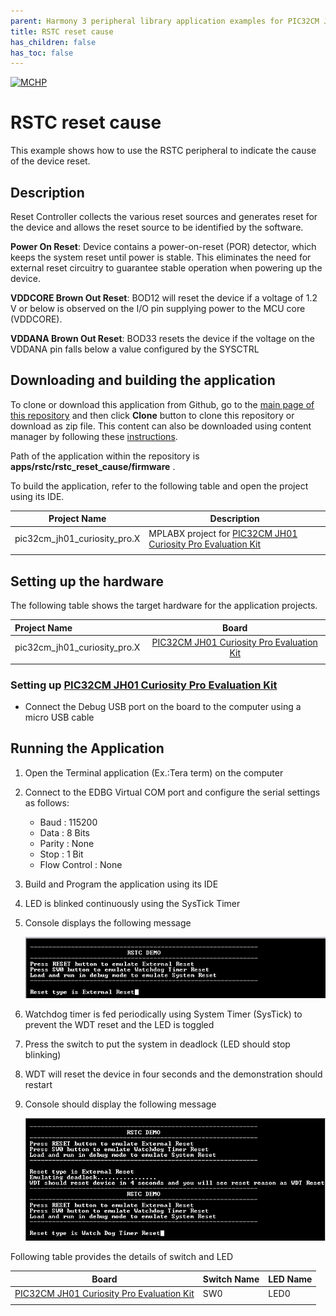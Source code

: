 ```yaml
---
parent: Harmony 3 peripheral library application examples for PIC32CM JH01 family
title: RSTC reset cause 
has_children: false
has_toc: false
---
```


[![MCHP](https://www.microchip.com/ResourcePackages/Microchip/assets/dist/images/logo.png)](https://www.microchip.com)

# RSTC reset cause

This example shows how to use the RSTC peripheral to indicate the cause of the device reset.

## Description

Reset Controller collects the various reset sources and generates reset for the device and allows the reset source to be identified by the software.

**Power On Reset**: Device contains a power-on-reset (POR) detector, which keeps the system reset until power is stable. This eliminates the need for external reset circuitry to guarantee stable operation when powering up the device.

**VDDCORE Brown Out Reset**: BOD12 will reset the device if a voltage of 1.2 V or below is observed on the I/O pin supplying power to the MCU core (VDDCORE).

**VDDANA Brown Out Reset**: BOD33 resets the device if the voltage on the VDDANA pin falls below a value configured by the SYSCTRL

## Downloading and building the application

To clone or download this application from Github, go to the [main page of this repository](https://github.com/Microchip-MPLAB-Harmony/csp_apps_pic32cm_jh01) and then click **Clone** button to clone this repository or download as zip file.
This content can also be downloaded using content manager by following these [instructions](https://github.com/Microchip-MPLAB-Harmony/contentmanager/wiki).

Path of the application within the repository is **apps/rstc/rstc_reset_cause/firmware** .

To build the application, refer to the following table and open the project using its IDE.

| Project Name      | Description                                    |
| ----------------- | ---------------------------------------------- |
| pic32cm_jh01_curiosity_pro.X | MPLABX project for [PIC32CM JH01 Curiosity Pro Evaluation Kit](https://www.microchip.com/developmenttools/ProductDetails/) |
|||

## Setting up the hardware

The following table shows the target hardware for the application projects.

| Project Name| Board|
|:---------|:---------:|
| pic32cm_jh01_curiosity_pro.X | [PIC32CM JH01 Curiosity Pro Evaluation Kit](https://www.microchip.com/developmenttools/ProductDetails/)
|||

### Setting up [PIC32CM JH01 Curiosity Pro Evaluation Kit](https://www.microchip.com/developmenttools/ProductDetails/)

- Connect the Debug USB port on the board to the computer using a micro USB cable

## Running the Application

1. Open the Terminal application (Ex.:Tera term) on the computer
2. Connect to the EDBG Virtual COM port and configure the serial settings as follows:
    - Baud : 115200
    - Data : 8 Bits
    - Parity : None
    - Stop : 1 Bit
    - Flow Control : None
3. Build and Program the application using its IDE
4. LED is blinked continuously using the SysTick Timer
5. Console displays the following message

    ![output_1](images/output_rstc_reset_cause_1.png)

6. Watchdog timer is fed periodically using System Timer (SysTick) to prevent the WDT reset and the LED is toggled
7. Press the switch to put the system in deadlock (LED should stop blinking)
8. WDT will reset the device in four seconds and the demonstration should restart
9. Console should display the following message

    ![output_2](images/output_rstc_reset_cause_2.png)

Following table provides the details of switch and LED

| Board      | Switch Name | LED Name |
| ---------- | ---------| ------------|
| [PIC32CM JH01 Curiosity Pro Evaluation Kit](https://www.microchip.com/developmenttools/ProductDetails/)   | SW0 | LED0 |
||||
